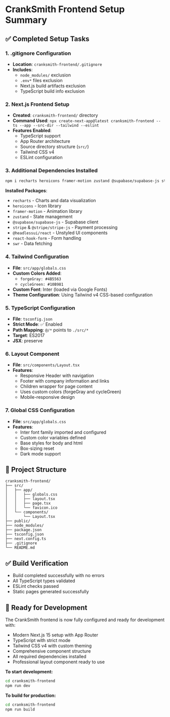 # CrankSmith Frontend Setup Summary

## ✅ Completed Setup Tasks

### 1. .gitignore Configuration
- **Location**: `cranksmith-frontend/.gitignore`
- **Includes**: 
  - `node_modules/` exclusion
  - `.env*` files exclusion
  - Next.js build artifacts exclusion
  - TypeScript build info exclusion

### 2. Next.js Frontend Setup
- **Created**: `cranksmith-frontend/` directory
- **Command Used**: `npx create-next-app@latest cranksmith-frontend --ts --app --src-dir --tailwind --eslint`
- **Features Enabled**:
  - TypeScript support
  - App Router architecture
  - Source directory structure (`src/`)
  - Tailwind CSS v4
  - ESLint configuration

### 3. Additional Dependencies Installed
```bash
npm i recharts heroicons framer-motion zustand @supabase/supabase-js stripe @stripe/stripe-js @headlessui/react react-hook-form swr
```

**Installed Packages**:
- `recharts` - Charts and data visualization
- `heroicons` - Icon library
- `framer-motion` - Animation library
- `zustand` - State management
- `@supabase/supabase-js` - Supabase client
- `stripe` & `@stripe/stripe-js` - Payment processing
- `@headlessui/react` - Unstyled UI components
- `react-hook-form` - Form handling
- `swr` - Data fetching

### 4. Tailwind Configuration
- **File**: `src/app/globals.css`
- **Custom Colors Added**:
  - `forgeGray: #4B5563`
  - `cycleGreen: #10B981`
- **Custom Font**: Inter (loaded via Google Fonts)
- **Theme Configuration**: Using Tailwind v4 CSS-based configuration

### 5. TypeScript Configuration
- **File**: `tsconfig.json`
- **Strict Mode**: ✅ Enabled
- **Path Mapping**: `@/*` points to `./src/*`
- **Target**: ES2017
- **JSX**: preserve

### 6. Layout Component
- **File**: `src/components/Layout.tsx`
- **Features**:
  - Responsive Header with navigation
  - Footer with company information and links
  - Children wrapper for page content
  - Uses custom colors (forgeGray and cycleGreen)
  - Mobile-responsive design

### 7. Global CSS Configuration
- **File**: `src/app/globals.css`
- **Features**:
  - Inter font family imported and configured
  - Custom color variables defined
  - Base styles for body and html
  - Box-sizing reset
  - Dark mode support

## 🚀 Project Structure
```
cranksmith-frontend/
├── src/
│   ├── app/
│   │   ├── globals.css
│   │   ├── layout.tsx
│   │   ├── page.tsx
│   │   └── favicon.ico
│   └── components/
│       └── Layout.tsx
├── public/
├── node_modules/
├── package.json
├── tsconfig.json
├── next.config.ts
├── .gitignore
└── README.md
```

## ✅ Build Verification
- Build completed successfully with no errors
- All TypeScript types validated
- ESLint checks passed
- Static pages generated successfully

## 🎯 Ready for Development
The CrankSmith frontend is now fully configured and ready for development with:
- Modern Next.js 15 setup with App Router
- TypeScript with strict mode
- Tailwind CSS v4 with custom theming
- Comprehensive component structure
- All required dependencies installed
- Professional layout component ready to use

**To start development:**
```bash
cd cranksmith-frontend
npm run dev
```

**To build for production:**
```bash
cd cranksmith-frontend
npm run build
```